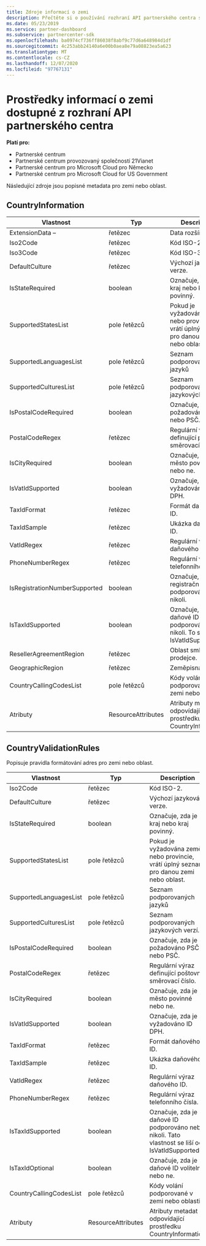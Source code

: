 ```yaml
---
title: Zdroje informací o zemi
description: Přečtěte si o používání rozhraní API partnerského centra s informačními prostředky země a popisnými metadaty, které se vztahují k určité zemi nebo oblasti.
ms.date: 05/23/2019
ms.service: partner-dashboard
ms.subservice: partnercenter-sdk
ms.openlocfilehash: ba0974cf736ff86038f8abf9c77d6a648984d1df
ms.sourcegitcommit: 4c253abb24140a6e00b0aea8e79a08823ea5a623
ms.translationtype: MT
ms.contentlocale: cs-CZ
ms.lasthandoff: 12/07/2020
ms.locfileid: "97767131"
---
```

# <a name="country-information-resources-available-from-partner-center-apis"></a>Prostředky informací o zemi dostupné z rozhraní API partnerského centra

**Platí pro:**

- Partnerské centrum
- Partnerské centrum provozovaný společností 21Vianet
- Partnerské centrum pro Microsoft Cloud pro Německo
- Partnerské centrum pro Microsoft Cloud for US Government

Následující zdroje jsou popisné metadata pro zemi nebo oblast.

## <a name="countryinformation"></a>CountryInformation

| Vlastnost                      | Typ               | Description                                                                                        |
|-------------------------------|--------------------|----------------------------------------------------------------------------------------------------|
| ExtensionData –                 | řetězec             | Data rozšíření.                                                                                |
| Iso2Code                      | řetězec             | Kód ISO-2.                                                                                     |
| Iso3Code                      | řetězec             | Kód ISO-3.                                                                                     |
| DefaultCulture                | řetězec             | Výchozí jazyková verze.                                                                               |
| IsStateRequired               | boolean            | Označuje, zda je kraj nebo kraj povinný.                                             |
| SupportedStatesList           | pole řetězců   | Pokud je vyžadována země nebo provincie, vrátí úplný seznam pro danou zemi nebo oblast.                    |
| SupportedLanguagesList        | pole řetězců   | Seznam podporovaných jazyků                                                                     |
| SupportedCulturesList         | pole řetězců   | Seznam podporovaných jazykových verzí.                                                                      |
| IsPostalCodeRequired          | boolean            | Označuje, zda je požadováno PSČ nebo PSČ.                                    |
| PostalCodeRegex               | řetězec             | Regulární výraz definující poštovní směrovací číslo.                                          |
| IsCityRequired                | boolean            | Označuje, zda je město povinné nebo ne.                                                       |
| IsVatIdSupported              | boolean            | Označuje, zda je vyžadováno ID DPH.                                                     |
| TaxIdFormat                   | řetězec             | Formát daňového ID.                                                                                 |
| TaxIdSample                   | řetězec             | Ukázka daňového ID.                                                                                 |
| VatIdRegex                    | řetězec             | Regulární výraz daňového ID.                                                                     |
| PhoneNumberRegex              | řetězec             | Regulární výraz telefonního čísla.                                                               |
| IsRegistrationNumberSupported | boolean            | Označuje, zda je registrační číslo podporováno nebo nikoli.                                       |
| IsTaxIdSupported              | boolean            | Označuje, zda je daňové ID podporováno nebo nikoli. To se liší od IsVatIdSupported. |
| ResellerAgreementRegion       | řetězec             | Oblast smlouvy pro prodejce.                                                                     |
| GeographicRegion              | řetězec             | Zeměpisná oblast.                                                                             |
| CountryCallingCodesList       | pole řetězců   | Kódy volání podporované v zemi nebo oblasti.                                                 |
| Atributy                    | ResourceAttributes | Atributy metadat odpovídající prostředku CountryInformation                          |

## <a name="countryvalidationrules"></a>CountryValidationRules

Popisuje pravidla formátování adres pro zemi nebo oblast.

| Vlastnost                | Typ               | Description                                                                                        |
|-------------------------|--------------------|----------------------------------------------------------------------------------------------------|
| Iso2Code                | řetězec             | Kód ISO-2.                                                                                     |
| DefaultCulture          | řetězec             | Výchozí jazyková verze.                                                                               |
| IsStateRequired         | boolean            | Označuje, zda je kraj nebo kraj povinný.                                             |
| SupportedStatesList     | pole řetězců   | Pokud je vyžadována země nebo provincie, vrátí úplný seznam pro danou zemi nebo oblast.                    |
| SupportedLanguagesList  | pole řetězců   | Seznam podporovaných jazyků                                                                     |
| SupportedCulturesList   | pole řetězců   | Seznam podporovaných jazykových verzí.                                                                      |
| IsPostalCodeRequired    | boolean            | Označuje, zda je požadováno PSČ nebo PSČ.                                    |
| PostalCodeRegex         | řetězec             | Regulární výraz definující poštovní směrovací číslo.                                          |
| IsCityRequired          | boolean            | Označuje, zda je město povinné nebo ne.                                                       |
| IsVatIdSupported        | boolean            | Označuje, zda je vyžadováno ID DPH.                                                     |
| TaxIdFormat             | řetězec             | Formát daňového ID.                                                                                 |
| TaxIdSample             | řetězec             | Ukázka daňového ID.                                                                                 |
| VatIdRegex              | řetězec             | Regulární výraz daňového ID.                                                                     |
| PhoneNumberRegex        | řetězec             | Regulární výraz telefonního čísla.                                                               |
| IsTaxIdSupported        | boolean            | Označuje, zda je daňové ID podporováno nebo nikoli. Tato vlastnost se liší od IsVatIdSupported. |
| IsTaxIdOptional         | boolean            | Označuje, zda je daňové ID volitelné nebo ne.                                                     |
| CountryCallingCodesList | pole řetězců   | Kódy volání podporované v zemi nebo oblasti.                                                 |
| Atributy              | ResourceAttributes | Atributy metadat odpovídající prostředku CountryInformation                          |
